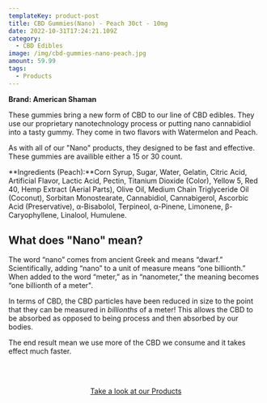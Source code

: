 ```yaml
---
templateKey: product-post
title: CBD Gummies(Nano) - Peach 30ct - 10mg
date: 2022-10-31T17:24:21.109Z
category:
  - CBD Edibles
image: /img/cbd-gummies-nano-peach.jpg
amount: 59.99
tags:
  - Products
---
```

**Brand: American Shaman**

These gummies bring a new form of CBD to our line of CBD edibles.  They use our proprietary nanotechnology process or putting nano cannabidiol into a tasty gummy.  They come in two flavors with Watermelon and Peach.

As with all of our "Nano" products, they designed to be fast and effective.  These gummies are availible either a 15 or 30 count.

**Ingredients (Peach):**Corn Syrup, Sugar, Water, Gelatin, Citric Acid, Artificial Flavor, Lactic Acid, Pectin, Titanium Dioxide (Color), Yellow 5, Red 40, Hemp Extract (Aerial Parts), Olive Oil, Medium Chain Triglyceride Oil (Coconut), Sorbitan Monostearate, Cannabidiol, Cannabigerol, Ascorbic Acid (Preservative), α-Bisabolol, Terpineol, α-Pinene, Limonene, β-Caryophyllene, Linalool, Humulene.

## **What does "Nano" mean?**

The word “nano” comes from ancient Greek and means “dwarf.” Scientifically, adding “nano” to a unit of measure means “one billionth.” When added to the word “meter,” as in “nanometer,” the meaning becomes “one billionth of a meter".

 In terms of CBD, the CBD particles have been reduced in size to the point that they can be measured in *billionths* of a meter!  This allows the CBD to be absorbed as opposed to being process and then absorbed by our bodies. 

The end result mean we use more of the CBD we consume and it takes effect much faster.

<br><br>

<Center><a class="link-view-more-products" target="_blank" href="https://capitalamericanshaman.com/products">Take a look at our Products</a></Center>